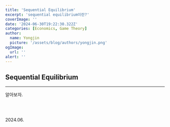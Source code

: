 ```yaml
---
title: 'Sequential Equilibrium'
excerpt: 'sequential equilibrium이란?'
coverImage: ''
date: '2024-06-30T19:22:30.322Z'
categories: [Economics, Game Theory]
author:
  name: Yongjin
  picture: '/assets/blog/authors/yongjin.png'
ogImage:
  url: ''
alert: ''
---
```


## Sequential Equilibrium

---

알아보자.

<br/><br/>

2024.06.
